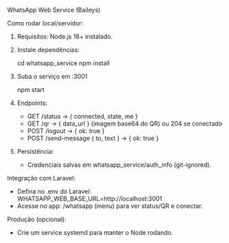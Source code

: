 WhatsApp Web Service (Baileys)

Como rodar local/servidor:

1) Requisitos: Node.js 18+ instalado.

2) Instale dependências:

   cd whatsapp_service
   npm install

3) Suba o serviço em :3001

   npm start

4) Endpoints:

   - GET /status → { connected, state, me }
   - GET /qr → { data_url } (imagem base64 do QR) ou 204 se conectado
   - POST /logout → { ok: true }
   - POST /send-message { to, text } → { ok: true }

5) Persistência:
   - Credenciais salvas em whatsapp_service/auth_info (git-ignored).

Integração com Laravel:
- Defina no .env do Laravel: WHATSAPP_WEB_BASE_URL=http://localhost:3001
- Acesse no app: /whatsapp (menu) para ver status/QR e conectar.

Produção (opcional):
- Crie um service systemd para manter o Node rodando.

